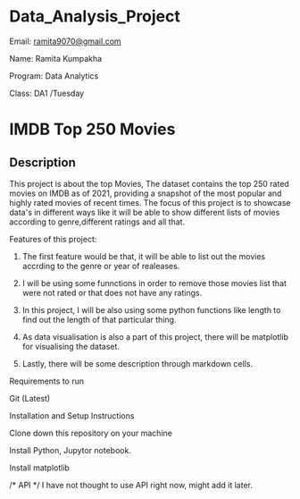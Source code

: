 # Data_Analysis_Project


Email: ramita9070@gmail.com 

Name: Ramita Kumpakha

Program: Data Analytics

Class: DA1 /Tuesday

# IMDB Top 250 Movies

## Description

This project is about the top Movies, The dataset contains the top 250 rated movies on IMDB as of 2021, providing a snapshot of the most popular and highly rated movies of recent times. The focus of this project is to showcase data's in different ways like it will be able to show different lists of movies according to genre,different ratings and all that.

Features of this project:
1. The first feature would be that, it will be able to list out the movies accrding to the genre or year of realeases.

2. I will be using some funnctions in order to remove those movies list that were not rated or that does not have any ratings.

3. In this project, I will be also using some python functions like length to find out the length of that 
particular thing.

4. As data visualisation is also a part of this project, there will be matplotlib for visualising the dataset.

5. Lastly, there will be some description through markdown cells.

Requirements to run

Git (Latest)

Installation and Setup Instructions

Clone down this repository on your machine

Install Python, Jupytor notebook.

Install matplotlib

/*
API */
I have not thought to use API right now, might add it later.
